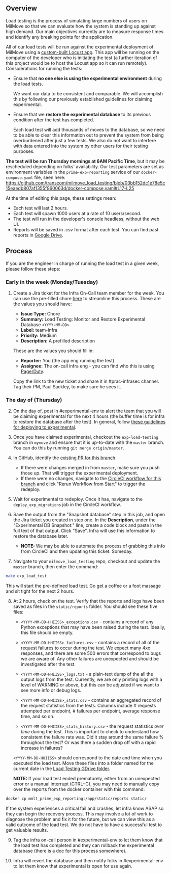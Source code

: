## Overview

Load testing is the process of simulating large numbers of users on MilMove so that we can evaluate how the system is standing up against high demand. Our main objectives currently are to measure response times and identify any breaking points for the application.

All of our load tests will be run against the experimental deployment of MilMove using a [custom-built Locust app](https://github.com/transcom/milmove_load_testing). This app will be running on the computer of the developer who is initiating the test (a further iteration of this project would be to host the Locust app so it can run remotely). Considerations for running the tests:

* Ensure that **no one else is using the experimental environment** during the load tests. 
  
  We want our data to be consistent and comparable. We will accomplish this by following our previously established guidelines for claiming experimental.
* Ensure that we **restore the experimental database** to its previous condition after the test has completed. 

   Each load test will add thousands of moves to the database, so we need to be able to clear this information out to prevent the system from being overburdened after just a few tests. We also do not want to interfere with data entered into the system by other users for their testing purposes.

**The test will be run Thursday mornings at 6AM Pacific Time**, but it may be rescheduled depending on folks' availability. Our test parameters are set as environment variables in the `prime-exp-reporting` service of our `docker-compose.yaml` file, seen here: https://github.com/transcom/milmove_load_testing/blob/03bb152dc1e78e5c15eaedb807af1355f960063d/docker-compose.yaml#L17-L25

At the time of editing this page, these settings mean:

* Each test will last 2 hours. 
* Each test will spawn 1000 users at a rate of 10 users/second. 
* The test will run in the developer's console headless, without the web UI.
* Reports will be saved in .csv format after each test. You can find past reports in [Google Drive](https://drive.google.com/drive/folders/1v7WZc5x074mWaCPbZnq1K7RI5JINH1O8).

## Process

If you are the engineer in charge of running the load test in a given week, please follow these steps:

### Early in the week (Monday/Tuesday)

1. Create a Jira ticket for the Infra On-Call team member for the week. You can use the pre-filled chore [here](https://dp3.atlassian.net/secure/CreateIssueDetails!init.jspa?pid=10000&issuetype=10002&labels=team-infra&priority=3&summary=Load%20Testing%3A%20Monitor%20and%20Restore%20Experimental%20Database%20YYYY-MM-DD&description=Load%20testing%20will%20be%20run%20against%20Experimental%20on%20MM%2FDD%2FYYYY.%0A%0ADuring%20this%20time%2C%20the%20Infra%20On-Call%20team%20member%20will%20need%20to%20be%20available%20to%20respond%20to%20any%20issues%20or%20critical%20failures%20that%20may%20arise.%20They%20will%20also%20need%20to%20restore%20the%20Experimental%20DB%20to%20its%20previous%20state%20after%20the%20test%20completes.%0A%0AInfra%20guides%3A%0Ahttps%3A%2F%2Fdocs.google.com%2Fdocument%2Fd%2F1sLcOyuFJdMq-bBqjNDfZGkFO-m9S5BdG0R9vuAWxYxA%2Fedit%0Ahttps%3A%2F%2Fgithub.com%2Ftranscom%2Ftranscom-infrasec-com%2Fblob%2Fmaster%2Fdocs%2Frunbook%2F0016-restoring-db-to-known-snapshot.md%0A%0AExperimental%20DB%20Snapshot%3A%0A%3Cpending%3E%0A) to streamline this process. These are the values you should have:
   * **Issue Type:** Chore
   * **Summary:** Load Testing: Monitor and Restore Experimental Database `<YYYY-MM-DD>` 
   * **Label:** team-infra
   * **Priority:** Medium
   * **Description:** A prefilled description

   These are the values you should fill in:
   * **Reporter:** You (the app eng running the test)
   * **Assignee:** The on-call infra eng - you can find who this is using [PagerDuty](https://movemil.pagerduty.com/schedules#PF78S2T).

   Copy the link to the new ticket and share it in #prac-infrasec channel. Tag their PM, Paul Sackley, to make sure he sees it. 

### The day of (Thursday)

2. On the day of, post in #experimental-env to alert the team that you will be claiming experimental for the next 4 hours (the buffer time is for infra to restore the database after the test). In general, follow [these guidelines for deploying to experimental](deploy-to-experimental).

3. Once you have claimed experimental, checkout the `exp-load-testing` branch in `mymove` and ensure that it is up-to-date with the `master` branch. You can do this by running `git merge origin/master`.

4. In GitHub, identify the [existing PR for this branch](https://github.com/transcom/mymove/pull/5937). 
   * If there were changes merged in from `master`, make sure you push those up. That will trigger the experimental deployment.
   * If there were no changes, navigate to the [CircleCI workflow for this branch](https://app.circleci.com/pipelines/github/transcom/mymove?branch=exp-load-testing) and click "Rerun Workflow from Start" to trigger the redeploy.

5. Wait for experimental to redeploy. Once it has, navigate to the `deploy_exp_migrations` job in the CircleCI workflow. 

6. Save the output from the "Snapshot database" step in this job, and open the Jira ticket you created in step one. In the **Description**, under the "Experimental DB Snapshot:" line, create a code block and paste in the full text of that output. Click "Save". Infra will use this information to restore the database later. 
   * **NOTE:** We may be able to automate the process of grabbing this info from CircleCI and then updating this ticket. Someday.

7. Navigate to your `milmove_load_testing` repo, checkout and update the `master` branch, then enter the command:
  ```sh
  make exp_load_test
  ```
   This will start the pre-defined load test. Go get a coffee or a foot massage and sit tight for the next 2 hours.

8. At 2 hours, check on the test. Verify that the reports and logs have been saved as files in the `static/reports` folder. You should see these five files: 
   * `<YYYY-MM-DD-HHIISS>_exceptions.csv` - contains a record of any Python exceptions that may have been raised during the test. Ideally, this file should be empty.

   * `<YYYY-MM-DD-HHIISS>_failures.csv` - contains a record of all of the request failures to occur during the test. We expect many 4xx responses, and there are some 500 errors that correspond to bugs we are aware of. Any other failures are unexpected and should be investigated after the test.

   * `<YYYY-MM-DD-HHIISS>_logs.txt` - a plain-text dump of the all the output logs from the test. Currently, we are only printing logs with a level of WARNING or above, but this can be adjusted if we want to see more info or debug logs.

   * `<YYYY-MM-DD-HHIISS>_stats.csv` - contains an aggregated record of the request statistics from the tests. Columns include # requests attempted per endpoint, # failures per endpoint, average response time, and so on.

   * `<YYYY-MM-DD-HHIISS>_stats_history.csv` - the request statistics _over time_ during the test. This is important to check to understand how consistent the failure rate was. Did it stay around the same failure % throughout the test? Or was there a sudden drop off with a rapid increase in failures?

   `<YYYY-MM-DD-HHIISS>` should correspond to the date and time when you executed the load test. Move these files into a folder named for the current date in the [Load Testing GDrive folder](https://drive.google.com/drive/folders/1v7WZc5x074mWaCPbZnq1K7RI5JINH1O8).

   **NOTE:** If your load test ended prematurely, either from an unexpected error or a manual interrupt (CTRL+C), you may need to manually copy over the reports from the docker container with this command:

  ```sh
docker cp mmlt_prime_exp_reporting:/app/static/reports static/
  ```

   If the system experiences a critical fail and crashes, let infra know ASAP so they can begin the recovery process. This may involve a lot of work to diagnose the problem and fix it for the future, but we can view this as a valid outcome of the load test. We do not have to have a successful test to get valuable results.

9. Tag the infra on-call person in #experimental-env to let them know that the load test has completed and they can rollback the experimental database (there is a doc for this process somewhere).

10. Infra will revert the database and then notify folks in #experimental-env to let them know that experimental is open for use again.
